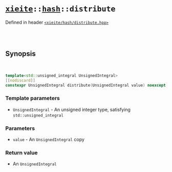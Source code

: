 # [`xieite`](../../README.md)`::`[`hash`](../../docs/hash.md)`::distribute`
Defined in header [`<xieite/hash/distribute.hpp>`](../../include/xieite/hash/distribute.hpp)

<br/><br/>

## Synopsis

<br/>

```cpp
template<std::unsigned_integral UnsignedIntegral>
[[nodiscard]]
constexpr UnsignedIntegral distribute(UnsignedIntegral value) noexcept;
```
### Template parameters
- `UnsignedIntegral` - An unsigned integer type, satisfying `std::unsigned_integral`
### Parameters
- `value` - An `UnsignedIntegral` copy
### Return value
- An `UnsignedIntegral`
